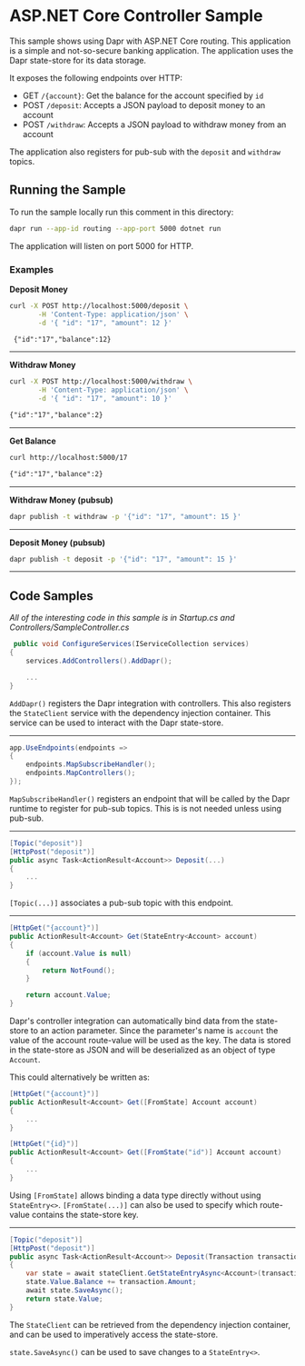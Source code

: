 # ASP.NET Core Controller Sample

This sample shows using Dapr with ASP.NET Core routing. This application is a simple and not-so-secure banking application. The application uses the Dapr state-store for its data storage.

It exposes the following endpoints over HTTP:
 - GET `/{account}`: Get the balance for the account specified by `id`
 - POST `/deposit`: Accepts a JSON payload to deposit money to an account
 - POST `/withdraw`: Accepts a JSON payload to withdraw money from an account

The application also registers for pub-sub with the `deposit` and `withdraw` topics.

 ## Running the Sample

 To run the sample locally run this comment in this directory:
 ```sh
 dapr run --app-id routing --app-port 5000 dotnet run
 ```

 The application will listen on port 5000 for HTTP.

 ### Examples

**Deposit Money**

 ```sh
curl -X POST http://localhost:5000/deposit \
        -H 'Content-Type: application/json' \
        -d '{ "id": "17", "amount": 12 }'
 ```

```txt
 {"id":"17","balance":12}
```

 ---

**Withdraw Money**

 ```sh
curl -X POST http://localhost:5000/withdraw \
        -H 'Content-Type: application/json' \
        -d '{ "id": "17", "amount": 10 }'
 ```

```txt
{"id":"17","balance":2}
```

 ---

**Get Balance**

```sh
curl http://localhost:5000/17
```

```txt
{"id":"17","balance":2}
```

 ---

 **Withdraw Money (pubsub)**

```sh
dapr publish -t withdraw -p '{"id": "17", "amount": 15 }'
```

 ---

**Deposit Money (pubsub)**

```sh
dapr publish -t deposit -p '{"id": "17", "amount": 15 }'
```

 ---

 ## Code Samples

*All of the interesting code in this sample is in Startup.cs and Controllers/SampleController.cs*

```C#
 public void ConfigureServices(IServiceCollection services)
{
    services.AddControllers().AddDapr();

    ...
}
 ```

 `AddDapr()` registers the Dapr integration with controllers. This also registers the `StateClient` service with the dependency injection container. This service can be used to interact with the Dapr state-store.

---

```C#
app.UseEndpoints(endpoints =>
{
    endpoints.MapSubscribeHandler();
    endpoints.MapControllers();
});
```

`MapSubscribeHandler()` registers an endpoint that will be called by the Dapr runtime to register for pub-sub topics. This is is not needed unless using pub-sub.

---

```C#
[Topic("deposit")]
[HttpPost("deposit")]
public async Task<ActionResult<Account>> Deposit(...)
{
    ...
}
```

`[Topic(...)]` associates a pub-sub topic with this endpoint.

---

```C#
[HttpGet("{account}")]
public ActionResult<Account> Get(StateEntry<Account> account)
{
    if (account.Value is null)
    {
        return NotFound();
    }

    return account.Value;
}
```

Dapr's controller integration can automatically bind data from the state-store to an action parameter. Since the parameter's name is `account` the value of the account route-value will be used as the key. The data is stored in the state-store as JSON and will be deserialized as an object of type `Account`.

This could alternatively be written as:

```C#
[HttpGet("{account}")]
public ActionResult<Account> Get([FromState] Account account)
{
    ...
}

[HttpGet("{id}")]
public ActionResult<Account> Get([FromState("id")] Account account)
{
    ...
}
```

Using `[FromState]` allows binding a data type directly without using `StateEntry<>`. `[FromState(...)]` can also be used to specify which route-value contains the state-store key.

---

```C#
[Topic("deposit")]
[HttpPost("deposit")]
public async Task<ActionResult<Account>> Deposit(Transaction transaction, [FromServices] StateClient stateClient)
{
    var state = await stateClient.GetStateEntryAsync<Account>(transaction.Id);
    state.Value.Balance += transaction.Amount;
    await state.SaveAsync();
    return state.Value;
}
```

The `StateClient` can be retrieved from the dependency injection container, and can be used to imperatively access the state-store.

`state.SaveAsync()` can be used to save changes to a `StateEntry<>`.